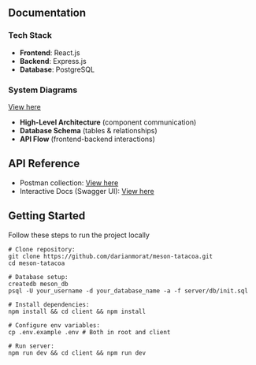 ## Documentation

### Tech Stack

- **Frontend**: React.js
- **Backend**: Express.js
- **Database**: PostgreSQL

### System Diagrams

[View here](/docs/Diagrams/)

- **High-Level Architecture** (component communication)
- **Database Schema** (tables & relationships)
- **API Flow** (frontend-backend interactions)

## API Reference

- Postman collection: [View here](https://)
- Interactive Docs (Swagger UI): [View here](https://)

## Getting Started

Follow these steps to run the project locally

```shell
# Clone repository:
git clone https://github.com/darianmorat/meson-tatacoa.git
cd meson-tatacoa

# Database setup:
createdb meson_db
psql -U your_username -d your_database_name -a -f server/db/init.sql

# Install dependencies:
npm install && cd client && npm install

# Configure env variables:
cp .env.example .env # Both in root and client

# Run server:
npm run dev && cd client && npm run dev
```
